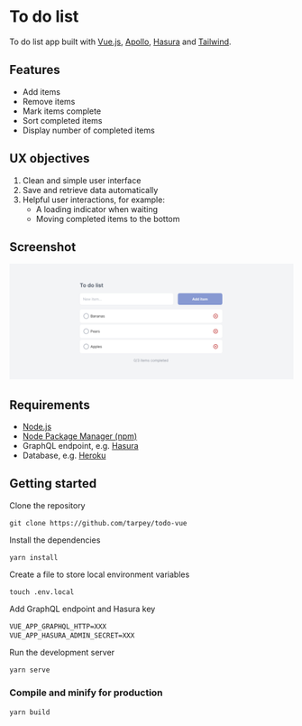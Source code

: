 # To do list

To do list app built with [Vue.js](https://www.google.com/url?sa=t&rct=j&q=&esrc=s&source=web&cd=&cad=rja&uact=8&ved=2ahUKEwj-qP65mcfyAhVjQkEAHcRtDeMQFnoECAYQAw&url=https%3A%2F%2Fvuejs.org%2F&usg=AOvVaw06q0bfK8Y9QAOb2C8cD5Qh), [Apollo](https://apollo.vuejs.org/), [Hasura](https://hasura.io/) and [Tailwind](https://tailwindcss.com/).

## Features

- Add items
- Remove items
- Mark items complete
- Sort completed items
- Display number of completed items

## UX objectives

1. Clean and simple user interface
2. Save and retrieve data automatically
3. Helpful user interactions, for example:
   - A loading indicator when waiting
   - Moving completed items to the bottom

## Screenshot

![alt text](./screenshot.png "To do list")

## Requirements

- [Node.js](https://nodejs.org/)
- [Node Package Manager (npm)](https://www.npmjs.com/)
- GraphQL endpoint, e.g. [Hasura](https://hasura.io/)
- Database, e.g. [Heroku](https://hasura.io/docs/latest/graphql/cloud/projects/create.html#new-database)

## Getting started

Clone the repository

```
git clone https://github.com/tarpey/todo-vue
```

Install the dependencies

```
yarn install
```

Create a file to store local environment variables

```
touch .env.local
```

Add GraphQL endpoint and Hasura key

```
VUE_APP_GRAPHQL_HTTP=XXX
VUE_APP_HASURA_ADMIN_SECRET=XXX
```

Run the development server

```
yarn serve
```

### Compile and minify for production

```
yarn build
```

